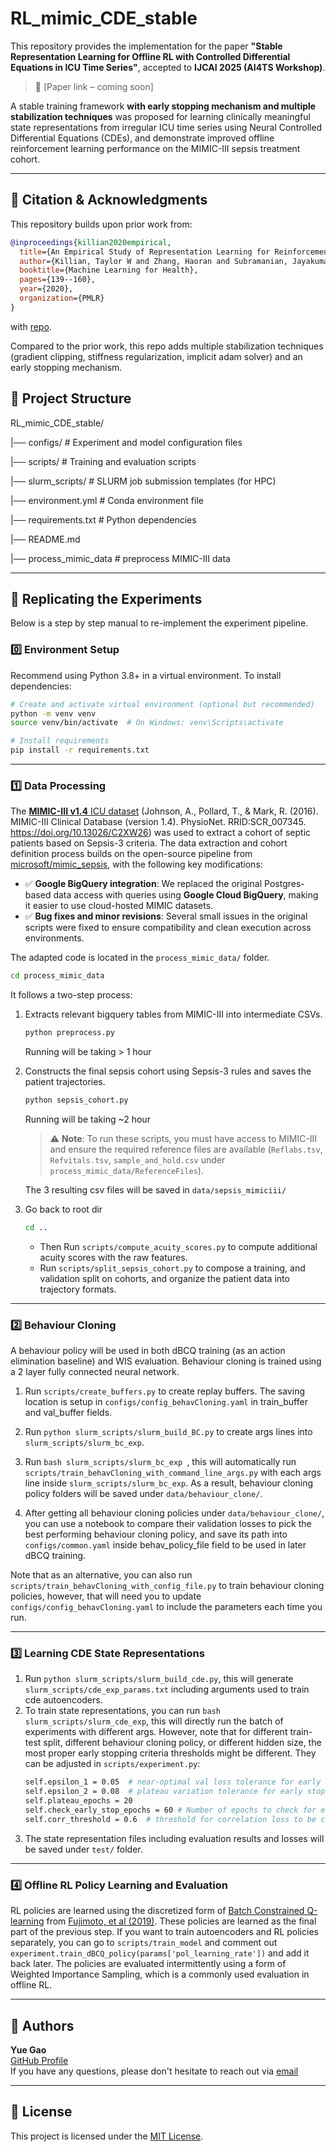 
# RL_mimic_CDE_stable

This repository provides the implementation for the paper **"Stable Representation Learning for Offline RL with Controlled Differential Equations in ICU Time Series"**, accepted to **IJCAI 2025 (AI4TS Workshop)**.

> 📄 [Paper link – coming soon]

A stable training framework 
**with early stopping mechanism and multiple stabilization techniques** was proposed for learning clinically meaningful state representations from irregular ICU time series using Neural Controlled Differential Equations (CDEs), and demonstrate improved offline reinforcement learning performance on the MIMIC-III sepsis treatment cohort.

---
## 📖 Citation & Acknowledgments

This repository builds upon prior work from:

```bibtex
@inproceedings{killian2020empirical,
  title={An Empirical Study of Representation Learning for Reinforcement Learning in Healthcare},
  author={Killian, Taylor W and Zhang, Haoran and Subramanian, Jayakumar and Fatemi, Mehdi and Ghassemi, Marzyeh},
  booktitle={Machine Learning for Health},
  pages={139--160},
  year={2020},
  organization={PMLR}
}
```
with [repo](https://github.com/MLforHealth/rl_representations/tree/main).

Compared to the prior work, this repo adds multiple stabilization techniques (gradient clipping, stiffness regularization, implicit adam solver) and an early stopping mechanism.

## 🔧 Project Structure

RL_mimic_CDE_stable/

|── configs/ # Experiment and model configuration files

|── scripts/ # Training and evaluation scripts

|── slurm_scripts/ # SLURM job submission templates (for HPC)

|── environment.yml # Conda environment file

|── requirements.txt # Python dependencies

|── README.md

|── process_mimic_data # preprocess MIMIC-III data

---

## 🧪 Replicating the Experiments

Below is a step by step manual to re-implement the experiment pipeline.

### 0️⃣ Environment Setup

Recommend using Python 3.8+ in a virtual environment. To install dependencies:

```bash
# Create and activate virtual environment (optional but recommended)
python -m venv venv
source venv/bin/activate  # On Windows: venv\Scripts\activate

# Install requirements
pip install -r requirements.txt
```

---

### 1️⃣ Data Processing

The [**MIMIC-III v1.4** ICU dataset](https://physionet.org/content/mimiciii/1.4/) (Johnson, A., Pollard, T., & Mark, R. (2016). MIMIC-III Clinical Database (version 1.4). PhysioNet. RRID:SCR_007345. https://doi.org/10.13026/C2XW26) was used to extract a cohort of septic patients based on Sepsis-3 criteria. The data extraction and cohort definition process builds on the open-source pipeline from [microsoft/mimic_sepsis](https://github.com/microsoft/mimic_sepsis/tree/main), with the following key modifications:

- ✅ **Google BigQuery integration**: We replaced the original Postgres-based data access with queries using **Google Cloud BigQuery**, making it easier to use cloud-hosted MIMIC datasets.
- ✅ **Bug fixes and minor revisions**: Several small issues in the original scripts were fixed to ensure compatibility and clean execution across environments.

The adapted code is located in the `process_mimic_data/` folder. 
```bash
cd process_mimic_data
```

It follows a two-step process:

1. Extracts relevant bigquery tables from MIMIC-III into intermediate CSVs.
    ```bash
    python preprocess.py
    ```
    Running will be taking > 1 hour
2. Constructs the final sepsis cohort using Sepsis-3 rules and saves the patient trajectories.
    ```bash
    python sepsis_cohort.py
    ```
    Running will be taking ~2 hour

    > ⚠️ **Note**: To run these scripts, you must have access to MIMIC-III and ensure the required reference files are available (`Reflabs.tsv`, `Refvitals.tsv`, `sample_and_hold.csv` under `process_mimic_data/ReferenceFiles`).

    The 3 resulting csv files will be saved in `data/sepsis_mimiciii/` 
3. Go back to root dir
    ```bash
    cd ..
    ```
    - Then Run ```scripts/compute_acuity_scores.py``` to compute additional acuity scores with the raw features.
    - Run ```scripts/split_sepsis_cohort.py``` to compose a training, and validation split on cohorts, and organize the patient data into trajectory formats.

---

### 2️⃣ Behaviour Cloning 
A behaviour policy will be used in both dBCQ training (as an action elimination baseline) and WIS evaluation. Behaviour cloning is trained using a 2 layer fully connected neural network.

1. Run ```scripts/create_buffers.py``` to create replay buffers. The saving location is setup in ```configs/config_behavCloning.yaml``` in train_buffer and val_buffer fields.

2. Run ```python slurm_scripts/slurm_build_BC.py``` to create args lines into ```slurm_scripts/slurm_bc_exp```.
3. Run ```bash slurm_scripts/slurm_bc_exp ```, this will automatically run ```scripts/train_behavCloning_with_command_line_args.py``` with each args line inside ```slurm_scripts/slurm_bc_exp```. As a result, behaviour cloning policy folders will be saved under ```data/behaviour_clone/```.
4. After getting all behaviour cloning policies under ```data/behaviour_clone/```, you can use a notebook to compare their validation losses to pick the best performing behaviour cloning policy, and save its path into ```configs/common.yaml``` inside behav_policy_file field to be used in later dBCQ training.

Note that as an alternative, you can also run ```scripts/train_behavCloning_with_config_file.py``` to train behaviour cloning policies, however, that will need you to update ```configs/config_behavCloning.yaml``` to include the parameters each time you run.

---

### 3️⃣ Learning CDE State Representations
1. Run ```python slurm_scripts/slurm_build_cde.py```, this will generate ```slurm_scripts/cde_exp_params.txt``` including arguments used to train cde autoencoders.
2. To train state representations, you can run ```bash slurm_scripts/slurm_cde_exp```, this will directly run the batch of experiments with different args. However, note that for different train-test split, different behaviour cloning policy, or different hidden size, the most proper early stopping criteria thresholds might be different. They can be adjusted in ```scripts/experiment.py```:
    ```bash
    self.epsilon_1 = 0.05  # near-optimal val loss tolerance for early stopping criteria
    self.epsilon_2 = 0.08  # plateau variation tolerance for early stopping criteria
    self.plateau_epochs = 20
    self.check_early_stop_epochs = 60 # Number of epochs to check for early stopping criteria
    self.corr_threshold = 0.6  # threshold for correlation loss to be considered significant    
    ```
3. The state representation files including evaluation results and losses will be saved under ```test/``` folder.
---
### 4️⃣ Offline RL Policy Learning and Evaluation
RL policies are learned using the discretized form of [Batch Constrained Q-learning](https://github.com/sfujim/BCQ) from [Fujimoto, et al (2019)](https://arxiv.org/abs/1910.01708). These policies are learned as the final part of the previous step. 
If you want to train autoencoders and RL policies separately, you can go to `scripts/train_model` and comment out `experiment.train_dBCQ_policy(params['pol_learning_rate'])` and add it back later.
The policies are evaluated intermittently using a form of Weighted Importance Sampling, which is a commonly used evaluation in offline RL. 

---
## 👤 Authors

**Yue Gao**  
[GitHub Profile](https://github.com/GAOYUEtianc)  
If you have any questions, please don't hesitate to reach out via [email](mailto:gao12@ualberta.ca)

---

## 📄 License

This project is licensed under the [MIT License]((https://opensource.org/licenses/MIT)).

